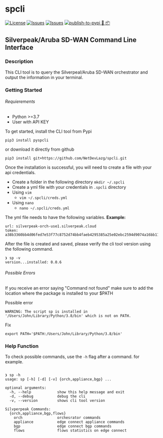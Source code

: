 # spcli 
[![License](https://img.shields.io/badge/License-Apache_2.0-blue.svg)](https://opensource.org/licenses/Apache-2.0)
[![Issues](https://img.shields.io/github/issues/ipHeaders/spcli)](https://img.shields.io/github/issues/ipHeaders/spcli)
[![Issues](https://img.shields.io/github/v/tag/ipHeaders/spcli)](https://img.shields.io/github/v/tag/ipHeaders/spcli)
[![publish-to-pypi 🐍 📦](https://github.com/ipHeaders/spcli/actions/workflows/publish-to-pypi.yml/badge.svg)](https://github.com/ipHeaders/spcli/actions/workflows/publish-to-pypi.yml)

## Silverpeak/Aruba SD-WAN Command Line Interface

### Description
This CLI tool is to query the Silverpeal/Aruba SD-WAN orchestrator and output the information in your terminal.


### Getting Started
###### Requierements
* Python >=3.7
* User with API KEY

To get started, install the CLI tool from Pypi 

`pip3 install pyspcli`

or download it directly from github

`pip3 install git+https://github.com/NetDevLazg/spcli.git`

Once the installation is successful, you will need to create a file with your api credentials.

* Create a folder in the following directory `mkdir ~/.spcli`
* Create a yml file with your credentials in `.spcli` directory
* Using `vim` 
   * `vim ~/.spcli/creds.yml`
* Using `nano`
   * `nano ~/.spcli/creds.yml`

The yml file needs to have the following variables.
**Example:**
```
url: silverpeak-orch-use1.silverpeak.cloud
token: a38b3360bb4d06fed7e53f77c8752d74bb4faeb4295385a25e02ebc2594d9074a16bb115fce4d4dc9826d824950504b6d23373
```

After the file is created and saved, please verify the cli tool version using the following command.
```
❯ sp -v
version...installed: 0.0.6
```

###### Possible Errors
If you receive an error saying "Command not found" make sure to add the location where the package is installed to your $PATH

Possible error
```
WARNING: The script sp is installed in '/Users/John/Library/Python/3.8/bin' which is not on PATH.
```

Fix
```
export PATH='$PATH:/Users/John/Library/Python/3.8/bin'
```

### Help Function

To check possible commands, use the `-h` flag after a command. for example.
```

❯ sp -h
usage: sp [-h] [-d] [-v] {orch,appliance,bgp} ...

optional arguments:
  -h, --help            show this help message and exit
  -d, --debug           debug the cli
  -v, --version         shows cli tool version

Silvperpeak Commands:
  {orch,appliance,bgp,flows}
    orch                orchesrator commands
    appliance           edge connect appliance commands
    bgp                 edge connect bgp commands
    flows               flows statistics on edge connect

```

